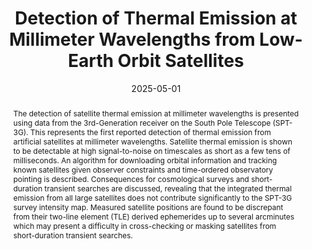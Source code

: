 ---
title: "Detection of Thermal Emission at Millimeter Wavelengths from Low-Earth Orbit Satellites"
collection: "publications"
category: "co_papers"
permalink: /publications/2025OJAp8E51F
link: https://ui.adsabs.harvard.edu/abs/2025OJAp....8E..51F/abstract
date: 2025-05-01
venue: "The Open Journal of Astrophysics"
citation: "Foster, A., Chokshi, A., Anderson, A. J., et al. (2025), The Open Journal of Astrophysics, 8, 51."
abstract: "The detection of satellite thermal emission at millimeter wavelengths is presented using data from the 3rd-Generation receiver on the South Pole Telescope (SPT-3G). This represents the first reported detection of thermal emission from artificial satellites at millimeter wavelengths. Satellite thermal emission is shown to be detectable at high signal-to-noise on timescales as short as a few tens of milliseconds. An algorithm for downloading orbital information and tracking known satellites given observer constraints and time-ordered observatory pointing is described. Consequences for cosmological surveys and short-duration transient searches are discussed, revealing that the integrated thermal emission from all large satellites does not contribute significantly to the SPT-3G survey intensity map. Measured satellite positions are found to be discrepant from their two-line element (TLE) derived ephemerides up to several arcminutes which may present a difficulty in cross-checking or masking satellites from short-duration transient searches."
---
